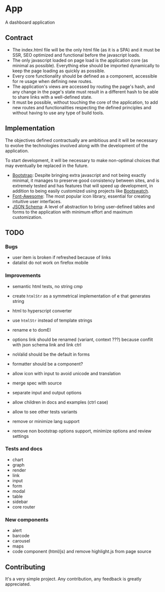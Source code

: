 # App
A dashboard application 

## Contract
 - The index.html file will be the only html file (as it is a SPA) and it must
be SSR, SEO optimized and functional before the javascript loads.
 - The only javascript loaded on page load is the application core (as minimal
as possible). Everything else should be imported dynamically to keep the page
loading as quickly as possible.
 - Every core functionality should be defined as a component, accessible for
re usage when defining new routes.
 - The application's views are accessed by routing the page's hash, and any
change in the page's state must result in a different hash to be able to share
links with a well-defined state.
 - It must be possible, without touching the core of the application, to add
new routes and functionalities respecting the defined principles and without
having to use any type of build tools.

## Implementation
The objectives defined contractually are ambitious and it will be necessary to
evolve the technologies involved along with the development of the application.

To start development, it will be necessary to make non-optimal choices that may
eventually be replaced in the future.

 - [Bootstrap](https://github.com/twbs/bootstrap): Despite bringing extra
javascript and not being exactly minimal, it manages to preserve good
consistency between sites, and is extremely tested and has features that will
speed up development, in addition to being easily customized using projects
like [Bootswatch](https://github.com/thomaspark/bootswatch).
 - [Font-Awesome](https://github.com/FortAwesome/Font-Awesome): The most
popular icon library, essential for creating intuitive user interfaces.
 - [JSON Schema](https://github.com/json-schema-org/json-schema-spec): A level
of abstraction to bring user-defined tables and forms to the application with
minimum effort and maximum customization.

## TODO

### Bugs
 - user item is broken if refreshed because of links
 - datalist do not work on firefox mobile

### Improvements
 - semantic html tests, no string cmp
 - create `htmlStr` as a symmetrical implementation of e that generates string
 - html to hyperscript converter
 - use `htmlStr` instead of template strings

 - rename e to domEl 
 - options link should be renamed (variant, context ???) because conflit with json schema link and link ctrl
 - noValid should be the default in forms
 - formatter should be a component?
 - allow icon with input to avoid unicode and translation
 - merge spec with source
 - separate input and output options
 - allow children in docs and examples (ctrl case)
 - allow to see other tests variants
 - remove or minimize lang support
 - remove non bootstrap options support, minimize options and review settings

### Tests and docs
 - chart
 - graph
 - render
 - link
 - input
 - form
 - modal
 - table
 - sidebar
 - core router

### New components
 - alert
 - barcode
 - carousel
 - maps
 - code component (html/js) and remove highlight.js from page source

## Contributing
It's a very simple project.
Any contribution, any feedback is greatly appreciated.

